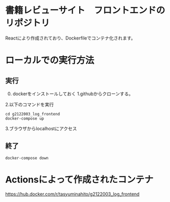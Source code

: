 # 書籍レビューサイト　フロントエンドのリポジトリ

Reactにより作成されており、Dockerfileでコンテナ化されます。

# ローカルでの実行方法

## 実行

0. dockerをインストールしておく
1.githubからクローンする。

2.以下のコマンドを実行
```
cd g2122003_log_frontend 
docker-compose up
```

3.ブラウザからlocalhostにアクセス

## 終了
```
docker-compose down
```

# Actionsによって作成されたコンテナ
https://hub.docker.com/r/tasyuminahito/g2122003_log_frontend